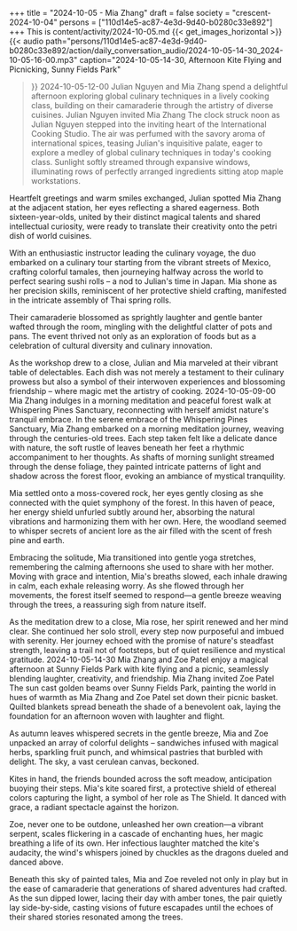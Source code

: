 +++
title = "2024-10-05 - Mia Zhang"
draft = false
society = "crescent-2024-10-04"
persons = ["110d14e5-ac87-4e3d-9d40-b0280c33e892"]
+++
This is content/activity/2024-10-05.md
{{< get_images_horizontal >}}
{{< audio
    path="persons/110d14e5-ac87-4e3d-9d40-b0280c33e892/action/daily_conversation_audio/2024-10-05-14-30_2024-10-05-16-00.mp3" 
    caption="2024-10-05-14-30, Afternoon Kite Flying and Picnicking, Sunny Fields Park"
>}}
2024-10-05-12-00
Julian Nguyen and Mia Zhang spend a delightful afternoon exploring global culinary techniques in a lively cooking class, building on their camaraderie through the artistry of diverse cuisines.
Julian Nguyen invited Mia Zhang
The clock struck noon as Julian Nguyen stepped into the inviting heart of the International Cooking Studio. The air was perfumed with the savory aroma of international spices, teasing Julian's inquisitive palate, eager to explore a medley of global culinary techniques in today's cooking class. Sunlight softly streamed through expansive windows, illuminating rows of perfectly arranged ingredients sitting atop maple workstations.

Heartfelt greetings and warm smiles exchanged, Julian spotted Mia Zhang at the adjacent station, her eyes reflecting a shared eagerness. Both sixteen-year-olds, united by their distinct magical talents and shared intellectual curiosity, were ready to translate their creativity onto the petri dish of world cuisines.

With an enthusiastic instructor leading the culinary voyage, the duo embarked on a culinary tour starting from the vibrant streets of Mexico, crafting colorful tamales, then journeying halfway across the world to perfect searing sushi rolls – a nod to Julian's time in Japan. Mia shone as her precision skills, reminiscent of her protective shield crafting, manifested in the intricate assembly of Thai spring rolls.

Their camaraderie blossomed as sprightly laughter and gentle banter wafted through the room, mingling with the delightful clatter of pots and pans. The event thrived not only as an exploration of foods but as a celebration of cultural diversity and culinary innovation.

As the workshop drew to a close, Julian and Mia marveled at their vibrant table of delectables. Each dish was not merely a testament to their culinary prowess but also a symbol of their interwoven experiences and blossoming friendship – where magic met the artistry of cooking.
2024-10-05-09-00
Mia Zhang indulges in a morning meditation and peaceful forest walk at Whispering Pines Sanctuary, reconnecting with herself amidst nature's tranquil embrace.
In the serene embrace of the Whispering Pines Sanctuary, Mia Zhang embarked on a morning meditation journey, weaving through the centuries-old trees. Each step taken felt like a delicate dance with nature, the soft rustle of leaves beneath her feet a rhythmic accompaniment to her thoughts. As shafts of morning sunlight streamed through the dense foliage, they painted intricate patterns of light and shadow across the forest floor, evoking an ambiance of mystical tranquility.

Mia settled onto a moss-covered rock, her eyes gently closing as she connected with the quiet symphony of the forest. In this haven of peace, her energy shield unfurled subtly around her, absorbing the natural vibrations and harmonizing them with her own. Here, the woodland seemed to whisper secrets of ancient lore as the air filled with the scent of fresh pine and earth.

Embracing the solitude, Mia transitioned into gentle yoga stretches, remembering the calming afternoons she used to share with her mother. Moving with grace and intention, Mia's breaths slowed, each inhale drawing in calm, each exhale releasing worry. As she flowed through her movements, the forest itself seemed to respond—a gentle breeze weaving through the trees, a reassuring sigh from nature itself.

As the meditation drew to a close, Mia rose, her spirit renewed and her mind clear. She continued her solo stroll, every step now purposeful and imbued with serenity. Her journey echoed with the promise of nature's steadfast strength, leaving a trail not of footsteps, but of quiet resilience and mystical gratitude.
2024-10-05-14-30
Mia Zhang and Zoe Patel enjoy a magical afternoon at Sunny Fields Park with kite flying and a picnic, seamlessly blending laughter, creativity, and friendship.
Mia Zhang invited Zoe Patel
The sun cast golden beams over Sunny Fields Park, painting the world in hues of warmth as Mia Zhang and Zoe Patel set down their picnic basket. Quilted blankets spread beneath the shade of a benevolent oak, laying the foundation for an afternoon woven with laughter and flight.

As autumn leaves whispered secrets in the gentle breeze, Mia and Zoe unpacked an array of colorful delights – sandwiches infused with magical herbs, sparkling fruit punch, and whimsical pastries that burbled with delight. The sky, a vast cerulean canvas, beckoned.

Kites in hand, the friends bounded across the soft meadow, anticipation buoying their steps. Mia's kite soared first, a protective shield of ethereal colors capturing the light, a symbol of her role as The Shield. It danced with grace, a radiant spectacle against the horizon.

Zoe, never one to be outdone, unleashed her own creation—a vibrant serpent, scales flickering in a cascade of enchanting hues, her magic breathing a life of its own. Her infectious laughter matched the kite's audacity, the wind's whispers joined by chuckles as the dragons dueled and danced above.

Beneath this sky of painted tales, Mia and Zoe reveled not only in play but in the ease of camaraderie that generations of shared adventures had crafted. As the sun dipped lower, lacing their day with amber tones, the pair quietly lay side-by-side, casting visions of future escapades until the echoes of their shared stories resonated among the trees.
